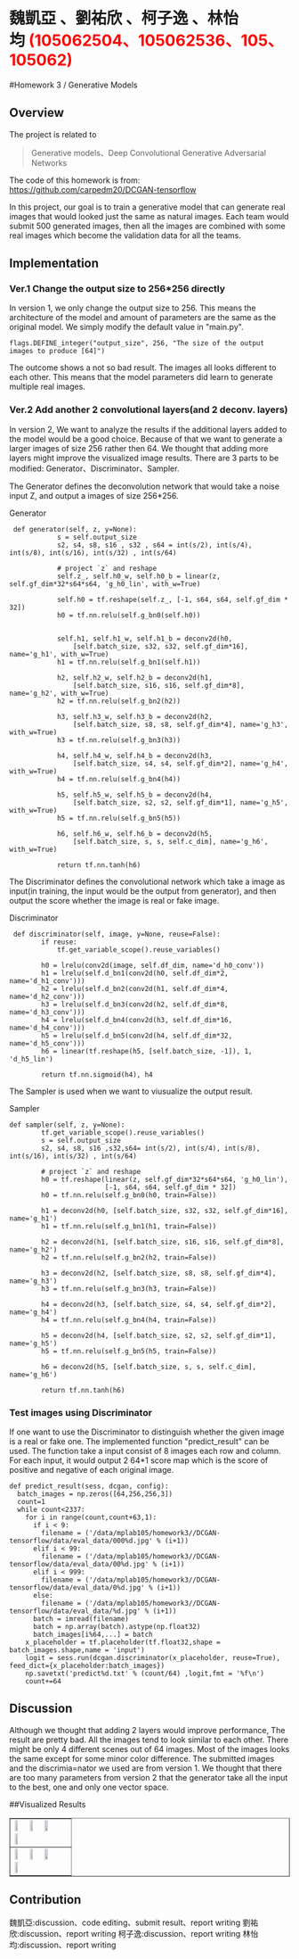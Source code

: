 # 魏凱亞 、劉祐欣 、柯子逸 、林怡均 <span style="color:red">(105062504、105062536、105、105062)</span>

#Homework 3 / Generative Models

## Overview
The project is related to 
> Generative models、Deep Convolutional Generative Adversarial Networks

The code of this homework is from: https://github.com/carpedm20/DCGAN-tensorflow

In this project, our goal is to train a generative model that can generate real images that would looked just the same as natural images. Each team would submit 500 generated images, then all the images are combined with some real images which become the validation data for all the teams.



## Implementation
### Ver.1 Change the output size to 256*256 directly
 
In version 1, we only change the output size to 256. This means the architecture of the model and amount of parameters are the same as the original model.
We simply modify the default value in "main.py".

```
flags.DEFINE_integer("output_size", 256, "The size of the output images to produce [64]")
```
The outcome shows a not so bad result. The images all looks different to each other. This means that the model parameters did learn to generate multiple real images.


### Ver.2 Add another 2 convolutional layers(and 2 deconv. layers)

In version 2, We want to analyze the results if the additional layers added to the model would be a good choice. Because of that we want to generate a larger images of size 256 rather then 64. We thought that adding more layers might improve the visualized image results.
There are 3 parts to be modified: Generator、Discriminator、Sampler.



The Generator defines the deconvolution network that would take a noise input Z, and output a images of size 256*256.

Generator
```
 def generator(self, z, y=None):
            s = self.output_size
            s2, s4, s8, s16 , s32 , s64 = int(s/2), int(s/4), int(s/8), int(s/16), int(s/32) , int(s/64)

            # project `z` and reshape
            self.z_, self.h0_w, self.h0_b = linear(z, self.gf_dim*32*s64*s64, 'g_h0_lin', with_w=True)

            self.h0 = tf.reshape(self.z_, [-1, s64, s64, self.gf_dim * 32])
            h0 = tf.nn.relu(self.g_bn0(self.h0))


            self.h1, self.h1_w, self.h1_b = deconv2d(h0,
                [self.batch_size, s32, s32, self.gf_dim*16], name='g_h1', with_w=True)
            h1 = tf.nn.relu(self.g_bn1(self.h1))

            h2, self.h2_w, self.h2_b = deconv2d(h1,
                [self.batch_size, s16, s16, self.gf_dim*8], name='g_h2', with_w=True)
            h2 = tf.nn.relu(self.g_bn2(h2))

            h3, self.h3_w, self.h3_b = deconv2d(h2,
                [self.batch_size, s8, s8, self.gf_dim*4], name='g_h3', with_w=True)
            h3 = tf.nn.relu(self.g_bn3(h3))

            h4, self.h4_w, self.h4_b = deconv2d(h3,
                [self.batch_size, s4, s4, self.gf_dim*2], name='g_h4', with_w=True)
            h4 = tf.nn.relu(self.g_bn4(h4))

            h5, self.h5_w, self.h5_b = deconv2d(h4,
                [self.batch_size, s2, s2, self.gf_dim*1], name='g_h5', with_w=True)
            h5 = tf.nn.relu(self.g_bn5(h5))

            h6, self.h6_w, self.h6_b = deconv2d(h5,
                [self.batch_size, s, s, self.c_dim], name='g_h6', with_w=True)

            return tf.nn.tanh(h6)
```


The Discriminator defines the convolutional network which take a image as input(in training, the input would be the output from generator), and then output the score whether the image is real or fake image.


Discriminator
```
 def discriminator(self, image, y=None, reuse=False):
        if reuse:
            tf.get_variable_scope().reuse_variables()

        h0 = lrelu(conv2d(image, self.df_dim, name='d_h0_conv'))
        h1 = lrelu(self.d_bn1(conv2d(h0, self.df_dim*2, name='d_h1_conv')))
        h2 = lrelu(self.d_bn2(conv2d(h1, self.df_dim*4, name='d_h2_conv')))
        h3 = lrelu(self.d_bn3(conv2d(h2, self.df_dim*8, name='d_h3_conv')))
        h4 = lrelu(self.d_bn4(conv2d(h3, self.df_dim*16, name='d_h4_conv')))
        h5 = lrelu(self.d_bn5(conv2d(h4, self.df_dim*32, name='d_h5_conv')))
        h6 = linear(tf.reshape(h5, [self.batch_size, -1]), 1, 'd_h5_lin')

        return tf.nn.sigmoid(h4), h4
```


The Sampler is used when we want to viusualize the output result.

Sampler
```
def sampler(self, z, y=None):
        tf.get_variable_scope().reuse_variables()
        s = self.output_size
        s2, s4, s8, s16 ,s32,s64= int(s/2), int(s/4), int(s/8), int(s/16), int(s/32) , int(s/64)

        # project `z` and reshape
        h0 = tf.reshape(linear(z, self.gf_dim*32*s64*s64, 'g_h0_lin'),
                        [-1, s64, s64, self.gf_dim * 32])
        h0 = tf.nn.relu(self.g_bn0(h0, train=False))

        h1 = deconv2d(h0, [self.batch_size, s32, s32, self.gf_dim*16], name='g_h1')
        h1 = tf.nn.relu(self.g_bn1(h1, train=False))

        h2 = deconv2d(h1, [self.batch_size, s16, s16, self.gf_dim*8], name='g_h2')
        h2 = tf.nn.relu(self.g_bn2(h2, train=False))

        h3 = deconv2d(h2, [self.batch_size, s8, s8, self.gf_dim*4], name='g_h3')
        h3 = tf.nn.relu(self.g_bn3(h3, train=False))

        h4 = deconv2d(h3, [self.batch_size, s4, s4, self.gf_dim*2], name='g_h4')
        h4 = tf.nn.relu(self.g_bn4(h4, train=False))

        h5 = deconv2d(h4, [self.batch_size, s2, s2, self.gf_dim*1], name='g_h5')
        h5 = tf.nn.relu(self.g_bn5(h5, train=False))

        h6 = deconv2d(h5, [self.batch_size, s, s, self.c_dim], name='g_h6')

        return tf.nn.tanh(h6)

```

### Test images using Discriminator

If one want to use the Discriminator to distinguish whether the given image is a real or fake one. The implemented function "predict_result" can be used. The function take a input consist of 8 images each row and column. For each input, it would output 2 64*1 score map which is the score of positive and negative of each original image.

```
def predict_result(sess, dcgan, config):
  batch_images = np.zeros([64,256,256,3])
  count=1
  while count<2337:
    for i in range(count,count+63,1):
      if i < 9:
        filename = ('/data/mplab105/homework3//DCGAN-tensorflow/data/eval_data/000%d.jpg' % (i+1))
      elif i < 99:
        filename = ('/data/mplab105/homework3//DCGAN-tensorflow/data/eval_data/00%d.jpg' % (i+1))
      elif i < 999:
        filename = ('/data/mplab105/homework3//DCGAN-tensorflow/data/eval_data/0%d.jpg' % (i+1))
      else:
        filename = ('/data/mplab105/homework3//DCGAN-tensorflow/data/eval_data/%d.jpg' % (i+1))
      batch = imread(filename)
      batch = np.array(batch).astype(np.float32)
      batch_images[i%64,...] = batch
    x_placeholder = tf.placeholder(tf.float32,shape = batch_images.shape,name = 'input')
    logit = sess.run(dcgan.discriminator(x_placeholder, reuse=True), feed_dict={x_placeholder:batch_images})
    np.savetxt('predict%d.txt' % (count/64) ,logit,fmt = '%f\n')
    count+=64
```


## Discussion
Although we thought that adding 2 layers would improve performance, The result are pretty bad. All the images tend to look similar to each other. There might be only 4 different scenes out of 64 images. Most of the images looks the same except for some minor color difference.
The submitted images and the discrimia=nator we used are from version 1. We thought that there are too many parameters from version 2 that the generator take all the input to the best, one and only one vector space.  

##Visualized Results
<table border=1>
<tr>
<td>
<img src="images/o1.png" width="24%"/>
<img src="images/o2.png" width="24%"/>
<img src="images/o3.png" width="24%"/>
<img src="images/o4.png" width="24%"/>
</td>
</tr>

<tr>
<td>
<img src="images/a1.png" width="24%"/>
<img src="images/a1.png" width="24%"/>
<img src="images/a1.png" width="24%"/>
<img src="images/a1.png" width="24%"/>
</td>
</tr>

</table>

## Contribution
魏凱亞:discussion、code editing、submit result、report writing
劉祐欣:discussion、report writing
柯子逸:discussion、report writing
林怡均:discussion、report writing

